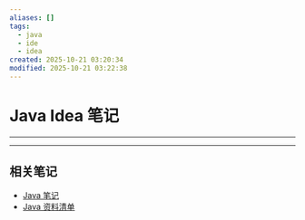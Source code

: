 ```yaml
---
aliases: []
tags:
  - java
  - ide
  - idea
created: 2025-10-21 03:20:34
modified: 2025-10-21 03:22:38
---
```


# Java Idea 笔记

---

---

## 相关笔记

* [Java 笔记](../Java_Note.md)
* [Java 资料清单](../Java_Material.md)
